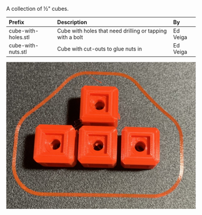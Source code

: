 A collection of &frac12;" cubes.

Prefix | Description | By
:--- | :--- | :---
cube-with-holes.stl | Cube with holes that need drilling or tapping with a bolt | Ed Veiga
cube-with-nuts.stl | Cube with cut-outs to glue nuts in | Ed Veiga

![Cubes](cubes.jpg)
